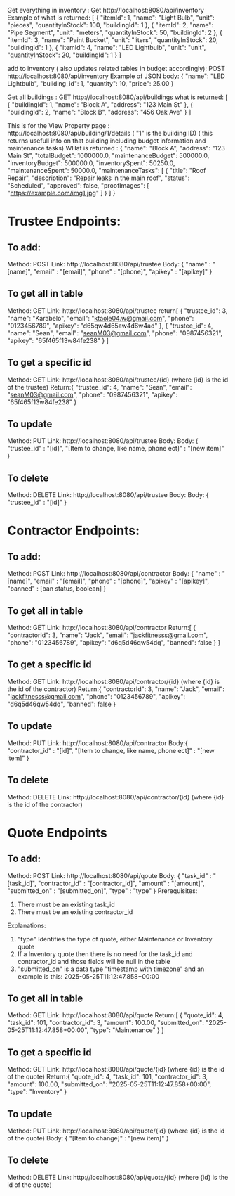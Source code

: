 Get everything in inventory :
Get http://localhost:8080/api/inventory
Example of what is returned:
[
    {
        "itemId": 1,
        "name": "Light Bulb",
        "unit": "pieces",
        "quantityInStock": 100,
        "buildingId": 1
    },
    {
        "itemId": 2,
        "name": "Pipe Segment",
        "unit": "meters",
        "quantityInStock": 50,
        "buildingId": 2
    },
    {
        "itemId": 3,
        "name": "Paint Bucket",
        "unit": "liters",
        "quantityInStock": 20,
        "buildingId": 1
    },
    {
        "itemId": 4,
        "name": "LED Lightbulb",
        "unit": "unit",
        "quantityInStock": 20,
        "buildingId": 1
    }
]

add to inventory ( also updates related tables in budget accordingly):
POST http://localhost:8080/api/inventory
Example of JSON body:
{
  "name": "LED Lightbulb",
  "building_id": 1,
  "quantity": 10,
  "price": 25.00
}

Get all buildings :
GET http://localhost:8080/api/buildings
what is returned:
[
    {
        "buildingId": 1,
        "name": "Block A",
        "address": "123 Main St"
    },
    {
        "buildingId": 2,
        "name": "Block B",
        "address": "456 Oak Ave"
    }
]


This is for the View Property page :
http://localhost:8080/api/building/1/details  ( "1" is the building ID) ( this returns usefull info on that building including budget information and maintenance tasks)
WHat is returned :
{
    "name": "Block A",
    "address": "123 Main St",
    "totalBudget": 1000000.0,
    "maintenanceBudget": 500000.0,
    "inventoryBudget": 500000.0,
    "inventorySpent": 50250.0,
    "maintenanceSpent": 50000.0,
    "maintenanceTasks": [
        {
            "title": "Roof Repair",
            "description": "Repair leaks in the main roof",
            "status": "Scheduled",
            "approved": false,
            "proofImages": [
                "https://example.com/img1.jpg"
            ]
        }
    ]
}

# Trustee Endpoints:
## To add:
Method: POST 
Link: http://localhost:8080/api/trustee
Body: {
    "name" : "[name]",
    "email" : "[email]",
    "phone" : "[phone]",
    "apikey" : "[apikey]"
}

## To get all in table
Method: GET
Link: http://localhost:8080/api/trustee
return[
    {
        "trustee_id": 3,
        "name": "Karabelo",
        "email": "ktaole04.w@gmail.com",
        "phone": "0123456789",
        "apikey": "d65qw4d65aw4d6w4ad"
    },
    {
        "trustee_id": 4,
        "name": "Sean",
        "email": "seanM03@gmail.com",
        "phone": "0987456321",
        "apikey": "65f465f13w84fe238"
    }
]

## To get a specific id
Method: GET
Link: http://localhost:8080/api/trustee/{id} (where {id} is the id of the trustee)
Return:{
    "trustee_id": 4,
    "name": "Sean",
    "email": "seanM03@gmail.com",
    "phone": "0987456321",
    "apikey": "65f465f13w84fe238"
}

## To update 
Method: PUT
Link: http://localhost:8080/api/trustee
Body: 
    Body: {
        "trustee_id" : "[id]",
        "[Item to change, like name, phone ect]" : "[new item]"
}

## To delete
Method: DELETE
Link: http://localhost:8080/api/trustee
Body: 
    Body: {
        "trustee_id" : "[id]"
}

# Contractor Endpoints:
## To add:
Method: POST 
Link: http://localhost:8080/api/contractor
Body: {
    "name" : "[name]",
    "email" : "[email]",
    "phone" : "[phone]",
    "apikey" : "[apikey]",
    "banned" : [ban status, boolean]
}

## To get all in table
Method: GET
Link: http://localhost:8080/api/contractor
Return:[
    {
        "contractorId": 3,
        "name": "Jack",
        "email": "jackfitnesss@gmail.com",
        "phone": "0123456789",
        "apikey": "d6q5d46qw54dq",
        "banned": false
    }
]

## To get a specific id
Method: GET
Link: http://localhost:8080/api/contractor/{id} (where {id} is the id of the contractor)
Return:{
        "contractorId": 3,
        "name": "Jack",
        "email": "jackfitnesss@gmail.com",
        "phone": "0123456789",
        "apikey": "d6q5d46qw54dq",
        "banned": false
    }

## To update 
Method: PUT
Link: http://localhost:8080/api/contractor
Body:{
    "contractor_id" : "[id]",
    "[Item to change, like name, phone ect]" : "[new item]"
}

## To delete
Method: DELETE
Link: http://localhost:8080/api/contractor/{id} (where {id} is the id of the contractor)


# Quote Endpoints
## To add:
Method: POST 
Link: http://localhost:8080/api/qoute
Body: {
    "task_id" : "[task_id]",
    "contractor_id" : "[contractor_id]",
    "amount" : "[amount]",
    "submitted_on" : "[submitted_on]",
    "type" : "type"
}
Prerequisites:
1. There must be an existing task_id
2. There must be an existing contractor_id

Explanations:
1. "type" Identifies the type of quote, either Maintenance or Inventory quote
2. If a Inventory quote then there is no need for the task_id and contractor_id and those fields will be null in the table
3. "submitted_on" is a data type "timestamp with timezone" and an example is this: 2025-05-25T11:12:47.858+00:00 


## To get all in table
Method: GET
Link: http://localhost:8080/api/quote
Return:[
    {
        "quote_id": 4,
        "task_id": 101,
        "contractor_id": 3,
        "amount": 100.00,
        "submitted_on": "2025-05-25T11:12:47.858+00:00",
        "type": "Maintenance"
    }
]

## To get a specific id
Method: GET
Link: http://localhost:8080/api/quote/{id} (where {id} is the id of the quote)
Return:{
    "quote_id": 4,
    "task_id": 101,
    "contractor_id": 3,
    "amount": 100.00,
    "submitted_on": "2025-05-25T11:12:47.858+00:00",
    "type": "Inventory"
}

## To update 
Method: PUT
Link: http://localhost:8080/api/quote/{id} (where {id} is the id of the quote)
Body: {
    "[Item to change]" : "[new item]"
}

## To delete
Method: DELETE
Link: http://localhost:8080/api/quote/{id} (where {id} is the id of the quote)
